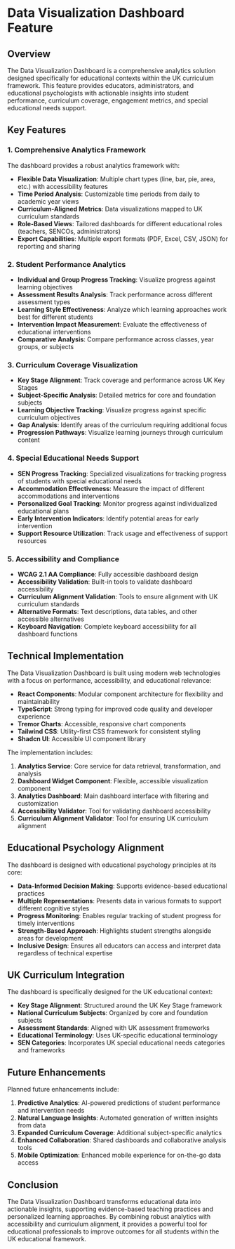 # Data Visualization Dashboard Feature

## Overview

The Data Visualization Dashboard is a comprehensive analytics solution designed specifically for educational contexts within the UK curriculum framework. This feature provides educators, administrators, and educational psychologists with actionable insights into student performance, curriculum coverage, engagement metrics, and special educational needs support.

## Key Features

### 1. Comprehensive Analytics Framework

The dashboard provides a robust analytics framework with:

- **Flexible Data Visualization**: Multiple chart types (line, bar, pie, area, etc.) with accessibility features
- **Time Period Analysis**: Customizable time periods from daily to academic year views
- **Curriculum-Aligned Metrics**: Data visualizations mapped to UK curriculum standards
- **Role-Based Views**: Tailored dashboards for different educational roles (teachers, SENCOs, administrators)
- **Export Capabilities**: Multiple export formats (PDF, Excel, CSV, JSON) for reporting and sharing

### 2. Student Performance Analytics

- **Individual and Group Progress Tracking**: Visualize progress against learning objectives
- **Assessment Results Analysis**: Track performance across different assessment types
- **Learning Style Effectiveness**: Analyze which learning approaches work best for different students
- **Intervention Impact Measurement**: Evaluate the effectiveness of educational interventions
- **Comparative Analysis**: Compare performance across classes, year groups, or subjects

### 3. Curriculum Coverage Visualization

- **Key Stage Alignment**: Track coverage and performance across UK Key Stages
- **Subject-Specific Analysis**: Detailed metrics for core and foundation subjects
- **Learning Objective Tracking**: Visualize progress against specific curriculum objectives
- **Gap Analysis**: Identify areas of the curriculum requiring additional focus
- **Progression Pathways**: Visualize learning journeys through curriculum content

### 4. Special Educational Needs Support

- **SEN Progress Tracking**: Specialized visualizations for tracking progress of students with special educational needs
- **Accommodation Effectiveness**: Measure the impact of different accommodations and interventions
- **Personalized Goal Tracking**: Monitor progress against individualized educational plans
- **Early Intervention Indicators**: Identify potential areas for early intervention
- **Support Resource Utilization**: Track usage and effectiveness of support resources

### 5. Accessibility and Compliance

- **WCAG 2.1 AA Compliance**: Fully accessible dashboard design
- **Accessibility Validation**: Built-in tools to validate dashboard accessibility
- **Curriculum Alignment Validation**: Tools to ensure alignment with UK curriculum standards
- **Alternative Formats**: Text descriptions, data tables, and other accessible alternatives
- **Keyboard Navigation**: Complete keyboard accessibility for all dashboard functions

## Technical Implementation

The Data Visualization Dashboard is built using modern web technologies with a focus on performance, accessibility, and educational relevance:

- **React Components**: Modular component architecture for flexibility and maintainability
- **TypeScript**: Strong typing for improved code quality and developer experience
- **Tremor Charts**: Accessible, responsive chart components
- **Tailwind CSS**: Utility-first CSS framework for consistent styling
- **Shadcn UI**: Accessible UI component library

The implementation includes:

1. **Analytics Service**: Core service for data retrieval, transformation, and analysis
2. **Dashboard Widget Component**: Flexible, accessible visualization component
3. **Analytics Dashboard**: Main dashboard interface with filtering and customization
4. **Accessibility Validator**: Tool for validating dashboard accessibility
5. **Curriculum Alignment Validator**: Tool for ensuring UK curriculum alignment

## Educational Psychology Alignment

The dashboard is designed with educational psychology principles at its core:

- **Data-Informed Decision Making**: Supports evidence-based educational practices
- **Multiple Representations**: Presents data in various formats to support different cognitive styles
- **Progress Monitoring**: Enables regular tracking of student progress for timely interventions
- **Strength-Based Approach**: Highlights student strengths alongside areas for development
- **Inclusive Design**: Ensures all educators can access and interpret data regardless of technical expertise

## UK Curriculum Integration

The dashboard is specifically designed for the UK educational context:

- **Key Stage Alignment**: Structured around the UK Key Stage framework
- **National Curriculum Subjects**: Organized by core and foundation subjects
- **Assessment Standards**: Aligned with UK assessment frameworks
- **Educational Terminology**: Uses UK-specific educational terminology
- **SEN Categories**: Incorporates UK special educational needs categories and frameworks

## Future Enhancements

Planned future enhancements include:

1. **Predictive Analytics**: AI-powered predictions of student performance and intervention needs
2. **Natural Language Insights**: Automated generation of written insights from data
3. **Expanded Curriculum Coverage**: Additional subject-specific analytics
4. **Enhanced Collaboration**: Shared dashboards and collaborative analysis tools
5. **Mobile Optimization**: Enhanced mobile experience for on-the-go data access

## Conclusion

The Data Visualization Dashboard transforms educational data into actionable insights, supporting evidence-based teaching practices and personalized learning approaches. By combining robust analytics with accessibility and curriculum alignment, it provides a powerful tool for educational professionals to improve outcomes for all students within the UK educational framework.
